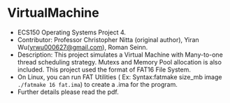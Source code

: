 # VirtualMachine
* ECS150 Operating Systems Project 4.
* Contributor: Professor Christopher Nitta (original author), Yiran Wu(yrwu000627@gmail.com), Roman Seinn.
* Description: This project simulates a Virtual Machine with Many-to-one thread scheduling strategy. Mutexs and Memory Pool allocation is also included. This project used the format of FAT16 File System.
* On Linux, you can run FAT Utilities ( Ex: Syntax:fatmake size_mb image `./fatmake 16 fat.ima`) to create a .ima for the program. 
* Further details please read the pdf.
